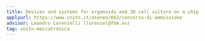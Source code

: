```yaml
---
title: Devices and systems for organoids and 3D cell culture on a chip
applyurl: https://www.unitn.it/ateneo/663/concorso-di-ammissione
advisor: Leandro Lorenzelli (lorenzel@fbk.eu)
tag: unitn-meccatronica 
---
```

